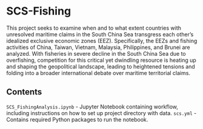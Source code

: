# SCS-Fishing

This project seeks to examine when and to what extent countries with unresolved maritime claims in the South China Sea transgress each other’s idealized exclusive economic zones (EEZ).  Specifically, the EEZs and fishing activities of China, Taiwan, Vietnam, Malaysia, Philippines, and Brunei are analyzed.  With fisheries in severe decline in the South China Sea due to overfishing, competition for this critical yet dwindling resource is heating up and shaping the geopolitical landscape, leading to heightened tensions and folding into a broader international debate over maritime territorial claims.

## Contents
```SCS_FishingAnalysis.ipynb``` - Jupyter Notebook containing workflow, including instructions on how to set up project directory with data.
```scs.yml``` - Contains required Python packages to run the notebook.
